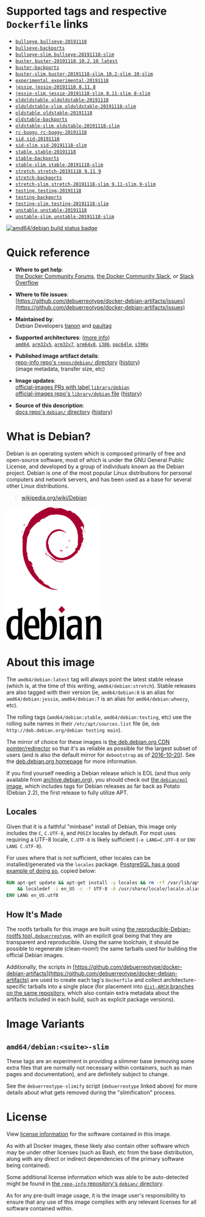 <!--

********************************************************************************

WARNING:

    DO NOT EDIT "debian/README.md"

    IT IS AUTO-GENERATED

    (from the other files in "debian/" combined with a set of templates)

********************************************************************************

-->

# Supported tags and respective `Dockerfile` links

-	[`bullseye`, `bullseye-20191118`](https://github.com/debuerreotype/docker-debian-artifacts/blob/17d8dadb220460bf153bf2de493c2bc873ef52de/bullseye/Dockerfile)
-	[`bullseye-backports`](https://github.com/debuerreotype/docker-debian-artifacts/blob/17d8dadb220460bf153bf2de493c2bc873ef52de/bullseye/backports/Dockerfile)
-	[`bullseye-slim`, `bullseye-20191118-slim`](https://github.com/debuerreotype/docker-debian-artifacts/blob/17d8dadb220460bf153bf2de493c2bc873ef52de/bullseye/slim/Dockerfile)
-	[`buster`, `buster-20191118`, `10.2`, `10`, `latest`](https://github.com/debuerreotype/docker-debian-artifacts/blob/17d8dadb220460bf153bf2de493c2bc873ef52de/buster/Dockerfile)
-	[`buster-backports`](https://github.com/debuerreotype/docker-debian-artifacts/blob/17d8dadb220460bf153bf2de493c2bc873ef52de/buster/backports/Dockerfile)
-	[`buster-slim`, `buster-20191118-slim`, `10.2-slim`, `10-slim`](https://github.com/debuerreotype/docker-debian-artifacts/blob/17d8dadb220460bf153bf2de493c2bc873ef52de/buster/slim/Dockerfile)
-	[`experimental`, `experimental-20191118`](https://github.com/debuerreotype/docker-debian-artifacts/blob/17d8dadb220460bf153bf2de493c2bc873ef52de/experimental/Dockerfile)
-	[`jessie`, `jessie-20191118`, `8.11`, `8`](https://github.com/debuerreotype/docker-debian-artifacts/blob/17d8dadb220460bf153bf2de493c2bc873ef52de/jessie/Dockerfile)
-	[`jessie-slim`, `jessie-20191118-slim`, `8.11-slim`, `8-slim`](https://github.com/debuerreotype/docker-debian-artifacts/blob/17d8dadb220460bf153bf2de493c2bc873ef52de/jessie/slim/Dockerfile)
-	[`oldoldstable`, `oldoldstable-20191118`](https://github.com/debuerreotype/docker-debian-artifacts/blob/17d8dadb220460bf153bf2de493c2bc873ef52de/oldoldstable/Dockerfile)
-	[`oldoldstable-slim`, `oldoldstable-20191118-slim`](https://github.com/debuerreotype/docker-debian-artifacts/blob/17d8dadb220460bf153bf2de493c2bc873ef52de/oldoldstable/slim/Dockerfile)
-	[`oldstable`, `oldstable-20191118`](https://github.com/debuerreotype/docker-debian-artifacts/blob/17d8dadb220460bf153bf2de493c2bc873ef52de/oldstable/Dockerfile)
-	[`oldstable-backports`](https://github.com/debuerreotype/docker-debian-artifacts/blob/17d8dadb220460bf153bf2de493c2bc873ef52de/oldstable/backports/Dockerfile)
-	[`oldstable-slim`, `oldstable-20191118-slim`](https://github.com/debuerreotype/docker-debian-artifacts/blob/17d8dadb220460bf153bf2de493c2bc873ef52de/oldstable/slim/Dockerfile)
-	[`rc-buggy`, `rc-buggy-20191118`](https://github.com/debuerreotype/docker-debian-artifacts/blob/17d8dadb220460bf153bf2de493c2bc873ef52de/rc-buggy/Dockerfile)
-	[`sid`, `sid-20191118`](https://github.com/debuerreotype/docker-debian-artifacts/blob/17d8dadb220460bf153bf2de493c2bc873ef52de/sid/Dockerfile)
-	[`sid-slim`, `sid-20191118-slim`](https://github.com/debuerreotype/docker-debian-artifacts/blob/17d8dadb220460bf153bf2de493c2bc873ef52de/sid/slim/Dockerfile)
-	[`stable`, `stable-20191118`](https://github.com/debuerreotype/docker-debian-artifacts/blob/17d8dadb220460bf153bf2de493c2bc873ef52de/stable/Dockerfile)
-	[`stable-backports`](https://github.com/debuerreotype/docker-debian-artifacts/blob/17d8dadb220460bf153bf2de493c2bc873ef52de/stable/backports/Dockerfile)
-	[`stable-slim`, `stable-20191118-slim`](https://github.com/debuerreotype/docker-debian-artifacts/blob/17d8dadb220460bf153bf2de493c2bc873ef52de/stable/slim/Dockerfile)
-	[`stretch`, `stretch-20191118`, `9.11`, `9`](https://github.com/debuerreotype/docker-debian-artifacts/blob/17d8dadb220460bf153bf2de493c2bc873ef52de/stretch/Dockerfile)
-	[`stretch-backports`](https://github.com/debuerreotype/docker-debian-artifacts/blob/17d8dadb220460bf153bf2de493c2bc873ef52de/stretch/backports/Dockerfile)
-	[`stretch-slim`, `stretch-20191118-slim`, `9.11-slim`, `9-slim`](https://github.com/debuerreotype/docker-debian-artifacts/blob/17d8dadb220460bf153bf2de493c2bc873ef52de/stretch/slim/Dockerfile)
-	[`testing`, `testing-20191118`](https://github.com/debuerreotype/docker-debian-artifacts/blob/17d8dadb220460bf153bf2de493c2bc873ef52de/testing/Dockerfile)
-	[`testing-backports`](https://github.com/debuerreotype/docker-debian-artifacts/blob/17d8dadb220460bf153bf2de493c2bc873ef52de/testing/backports/Dockerfile)
-	[`testing-slim`, `testing-20191118-slim`](https://github.com/debuerreotype/docker-debian-artifacts/blob/17d8dadb220460bf153bf2de493c2bc873ef52de/testing/slim/Dockerfile)
-	[`unstable`, `unstable-20191118`](https://github.com/debuerreotype/docker-debian-artifacts/blob/17d8dadb220460bf153bf2de493c2bc873ef52de/unstable/Dockerfile)
-	[`unstable-slim`, `unstable-20191118-slim`](https://github.com/debuerreotype/docker-debian-artifacts/blob/17d8dadb220460bf153bf2de493c2bc873ef52de/unstable/slim/Dockerfile)

[![amd64/debian build status badge](https://img.shields.io/jenkins/s/https/doi-janky.infosiftr.net/job/multiarch/job/amd64/job/debian.svg?label=amd64/debian%20%20build%20job)](https://doi-janky.infosiftr.net/job/multiarch/job/amd64/job/debian/)

# Quick reference

-	**Where to get help**:  
	[the Docker Community Forums](https://forums.docker.com/), [the Docker Community Slack](https://blog.docker.com/2016/11/introducing-docker-community-directory-docker-community-slack/), or [Stack Overflow](https://stackoverflow.com/search?tab=newest&q=docker)

-	**Where to file issues**:  
	[https://github.com/debuerreotype/docker-debian-artifacts/issues](https://github.com/debuerreotype/docker-debian-artifacts/issues)

-	**Maintained by**:  
	Debian Developers [tianon](https://qa.debian.org/developer.php?login=tianon) and [paultag](https://qa.debian.org/developer.php?login=paultag)

-	**Supported architectures**: ([more info](https://github.com/docker-library/official-images#architectures-other-than-amd64))  
	[`amd64`](https://hub.docker.com/r/amd64/debian/), [`arm32v5`](https://hub.docker.com/r/arm32v5/debian/), [`arm32v7`](https://hub.docker.com/r/arm32v7/debian/), [`arm64v8`](https://hub.docker.com/r/arm64v8/debian/), [`i386`](https://hub.docker.com/r/i386/debian/), [`ppc64le`](https://hub.docker.com/r/ppc64le/debian/), [`s390x`](https://hub.docker.com/r/s390x/debian/)

-	**Published image artifact details**:  
	[repo-info repo's `repos/debian/` directory](https://github.com/docker-library/repo-info/blob/master/repos/debian) ([history](https://github.com/docker-library/repo-info/commits/master/repos/debian))  
	(image metadata, transfer size, etc)

-	**Image updates**:  
	[official-images PRs with label `library/debian`](https://github.com/docker-library/official-images/pulls?q=label%3Alibrary%2Fdebian)  
	[official-images repo's `library/debian` file](https://github.com/docker-library/official-images/blob/master/library/debian) ([history](https://github.com/docker-library/official-images/commits/master/library/debian))

-	**Source of this description**:  
	[docs repo's `debian/` directory](https://github.com/docker-library/docs/tree/master/debian) ([history](https://github.com/docker-library/docs/commits/master/debian))

# What is Debian?

Debian is an operating system which is composed primarily of free and open-source software, most of which is under the GNU General Public License, and developed by a group of individuals known as the Debian project. Debian is one of the most popular Linux distributions for personal computers and network servers, and has been used as a base for several other Linux distributions.

> [wikipedia.org/wiki/Debian](https://en.wikipedia.org/wiki/Debian)

![logo](https://raw.githubusercontent.com/docker-library/docs/b449be7df57e9ed9086bb5821bfb5d6cdc5d67a4/debian/logo.png)

# About this image

The `amd64/debian:latest` tag will always point the latest stable release (which is, at the time of this writing, `amd64/debian:stretch`). Stable releases are also tagged with their version (ie, `amd64/debian:8` is an alias for `amd64/debian:jessie`, `amd64/debian:7` is an alias for `amd64/debian:wheezy`, etc).

The rolling tags (`amd64/debian:stable`, `amd64/debian:testing`, etc) use the rolling suite names in their `/etc/apt/sources.list` file (ie, `deb http://deb.debian.org/debian testing main`).

The mirror of choice for these images is [the deb.debian.org CDN pointer/redirector](https://deb.debian.org) so that it's as reliable as possible for the largest subset of users (and is also the default mirror for `debootstrap` as of [2016-10-20](https://anonscm.debian.org/cgit/d-i/debootstrap.git/commit/?id=9e8bc60ad1ccf3a25ce7890526b70059f3e770de)). See the [deb.debian.org homepage](https://deb.debian.org) for more information.

If you find yourself needing a Debian release which is EOL (and thus only available from [archive.debian.org](http://archive.debian.org)), you should check out [the `debian/eol` image](https://hub.docker.com/r/debian/eol/), which includes tags for Debian releases as far back as Potato (Debian 2.2), the first release to fully utilize APT.

## Locales

Given that it is a faithful "minbase" install of Debian, this image only includes the `C`, `C.UTF-8`, and `POSIX` locales by default. For most uses requiring a UTF-8 locale, `C.UTF-8` is likely sufficient (`-e LANG=C.UTF-8` or `ENV LANG C.UTF-8`).

For uses where that is not sufficient, other locales can be installed/generated via the `locales` package. [PostgreSQL has a good example of doing so](https://github.com/docker-library/postgres/blob/69bc540ecfffecce72d49fa7e4a46680350037f9/9.6/Dockerfile#L21-L24), copied below:

```dockerfile
RUN apt-get update && apt-get install -y locales && rm -rf /var/lib/apt/lists/* \
	&& localedef -i en_US -c -f UTF-8 -A /usr/share/locale/locale.alias en_US.UTF-8
ENV LANG en_US.utf8
```

## How It's Made

The rootfs tarballs for this image are built using [the reproducible-Debian-rootfs tool, `debuerreotype`](https://github.com/debuerreotype/debuerreotype), with an explicit goal being that they are transparent and reproducible. Using the same toolchain, it should be possible to regenerate (clean-room!) the same tarballs used for building the official Debian images.

Additionally, the scripts in [https://github.com/debuerreotype/docker-debian-artifacts](https://github.com/debuerreotype/docker-debian-artifacts) are used to create each tag's `Dockerfile` and collect architecture-specific tarballs into a single place (for placement into [`dist-ARCH` branches on the same repository](https://github.com/debuerreotype/docker-debian-artifacts/branches), which also contain extra metadata about the artifacts included in each build, such as explicit package versions).

# Image Variants

## `amd64/debian:<suite>-slim`

These tags are an experiment in providing a slimmer base (removing some extra files that are normally not necessary within containers, such as man pages and documentation), and are definitely subject to change.

See the `debuerreotype-slimify` script (`debuerreotype` linked above) for more details about what gets removed during the "slimification" process.

# License

View [license information](https://www.debian.org/social_contract#guidelines) for the software contained in this image.

As with all Docker images, these likely also contain other software which may be under other licenses (such as Bash, etc from the base distribution, along with any direct or indirect dependencies of the primary software being contained).

Some additional license information which was able to be auto-detected might be found in [the `repo-info` repository's `debian/` directory](https://github.com/docker-library/repo-info/tree/master/repos/debian).

As for any pre-built image usage, it is the image user's responsibility to ensure that any use of this image complies with any relevant licenses for all software contained within.
